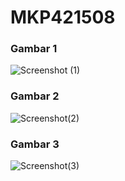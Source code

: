 # MKP421508

### Gambar 1
![Screenshot (1)](https://user-images.githubusercontent.com/81843791/115600325-cb3f8100-a306-11eb-9263-465f2369d9af.png)

### Gambar 2
![Screenshot(2)](https://user-images.githubusercontent.com/81843791/115598978-36885380-a305-11eb-9e51-b0a5f0191b89.png)

### Gambar 3
![Screenshot(3)](https://user-images.githubusercontent.com/81843791/115598994-3b4d0780-a305-11eb-8248-e8942b091084.png)



